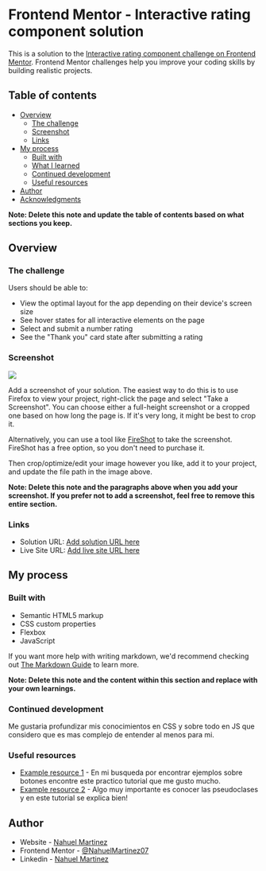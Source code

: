 # Frontend Mentor - Interactive rating component solution

This is a solution to the [Interactive rating component challenge on Frontend Mentor](https://www.frontendmentor.io/challenges/interactive-rating-component-koxpeBUmI). Frontend Mentor challenges help you improve your coding skills by building realistic projects. 

## Table of contents

- [Overview](#overview)
  - [The challenge](#the-challenge)
  - [Screenshot](#screenshot)
  - [Links](#links)
- [My process](#my-process)
  - [Built with](#built-with)
  - [What I learned](#what-i-learned)
  - [Continued development](#continued-development)
  - [Useful resources](#useful-resources)
- [Author](#author)
- [Acknowledgments](#acknowledgments)

**Note: Delete this note and update the table of contents based on what sections you keep.**

## Overview

### The challenge

Users should be able to:

- View the optimal layout for the app depending on their device's screen size
- See hover states for all interactive elements on the page
- Select and submit a number rating
- See the "Thank you" card state after submitting a rating

### Screenshot

![](./screenshot.jpg)

Add a screenshot of your solution. The easiest way to do this is to use Firefox to view your project, right-click the page and select "Take a Screenshot". You can choose either a full-height screenshot or a cropped one based on how long the page is. If it's very long, it might be best to crop it.

Alternatively, you can use a tool like [FireShot](https://getfireshot.com/) to take the screenshot. FireShot has a free option, so you don't need to purchase it. 

Then crop/optimize/edit your image however you like, add it to your project, and update the file path in the image above.

**Note: Delete this note and the paragraphs above when you add your screenshot. If you prefer not to add a screenshot, feel free to remove this entire section.**

### Links

- Solution URL: [Add solution URL here](https://your-solution-url.com)
- Live Site URL: [Add live site URL here](https://your-live-site-url.com)

## My process

### Built with

- Semantic HTML5 markup
- CSS custom properties
- Flexbox
- JavaScript


If you want more help with writing markdown, we'd recommend checking out [The Markdown Guide](https://www.markdownguide.org/) to learn more.

**Note: Delete this note and the content within this section and replace with your own learnings.**

### Continued development

Me gustaria profundizar mis conocimientos en CSS y sobre todo en JS que considero que es mas complejo de entender al menos para mi.

### Useful resources

- [Example resource 1](https://www.youtube.com/watch?v=c-4wFMGFuCg&t=1349s&ab_channel=FalconMasters) - En mi busqueda por encontrar ejemplos sobre botones encontre este practico tutorial que me gusto mucho.
- [Example resource 2](https://www.youtube.com/watch?v=H1-rmg1Fj3E&t=144s&ab_channel=SteveGriffith-Prof3ssorSt3v3) - Algo muy importante es conocer las pseudoclases y en este tutorial se explica bien!

## Author

- Website - [Nahuel Martinez](https://www.your-site.com)
- Frontend Mentor - [@NahuelMartinez07](https://www.frontendmentor.io/profile/NahuelMartinez07)
- Linkedin - [Nahuel Martinez](https://www.linkedin.com/in/nahuel-martinez-9864b7188/)

